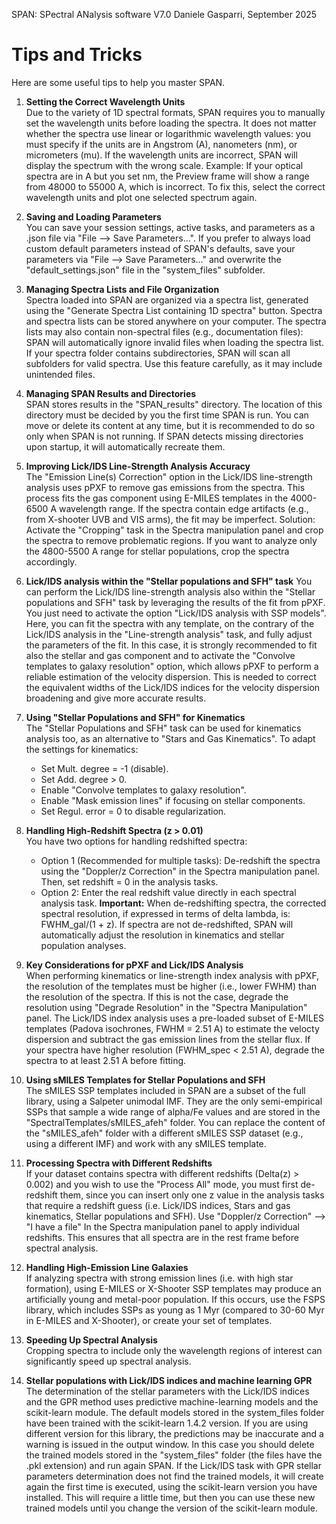 SPAN: SPectral ANalysis software V7.0
Daniele Gasparri, September 2025

# Tips and Tricks #

Here are some useful tips to help you master SPAN.

1. **Setting the Correct Wavelength Units**  
Due to the variety of 1D spectral formats, SPAN requires you to manually set the wavelength units before loading the spectra.
It does not matter whether the spectra use linear or logarithmic wavelength values: you must specify if the units are in Angstrom (A), nanometers (nm), or micrometers (mu).
If the wavelength units are incorrect, SPAN will display the spectrum with the wrong scale.
Example: If your optical spectra are in A but you set nm, the Preview frame will show a range from 48000 to 55000 A, which is incorrect.
To fix this, select the correct wavelength units and plot one selected spectrum again.


2. **Saving and Loading Parameters**  
You can save your session settings, active tasks, and parameters as a .json file via "File --> Save Parameters...".
If you prefer to always load custom default parameters instead of SPAN's defaults, save your parameters via "File --> Save Parameters..." and overwrite the "default_settings.json" file in the "system_files" subfolder.


3. **Managing Spectra Lists and File Organization**  
Spectra loaded into SPAN are organized via a spectra list, generated using the "Generate Spectra List containing 1D spectra" button. Spectra and spectra lists can be stored anywhere on your computer. The spectra lists may also contain non-spectral files (e.g., documentation files): SPAN will automatically ignore invalid files when loading the spectra list.
If your spectra folder contains subdirectories, SPAN will scan all subfolders for valid spectra. Use this feature carefully, as it may include unintended files.


4. **Managing SPAN Results and Directories**  
SPAN stores results in the "SPAN_results" directory. The location of this directory must be decided by you the first time SPAN is run. You can move or delete its content at any time, but it is recommended to do so only when SPAN is not running.
If SPAN detects missing directories upon startup, it will automatically recreate them.


5. **Improving Lick/IDS Line-Strength Analysis Accuracy**  
The "Emission Line(s) Correction" option in the Lick/IDS line-strength analysis uses pPXF to remove gas emissions from the spectra. This process fits the gas component using E-MILES templates in the 4000-6500 A wavelength range. If the spectra contain edge artifacts (e.g., from X-shooter UVB and VIS arms), the fit may be imperfect.
Solution: Activate the "Cropping" task in the Spectra manipulation panel and crop the spectra to remove problematic regions. If you want to analyze only the 4800-5500 A range for stellar populations, crop the spectra accordingly.


6. **Lick/IDS analysis within the "Stellar populations and SFH" task**
You can perform the Lick/IDS line-strength analysis also within the "Stellar populations and SFH" task by leveraging the results of the fit from pPXF. You just need to activate the option "Lick/IDS analysis with SSP models". Here, you can fit the spectra with any template, on the contrary of the Lick/IDS analysis in the "Line-strength analysis" task, and fully adjust the parameters of the fit. In this case, it is strongly recommended to fit also the stellar and gas component and to activate the "Convolve templates to galaxy resolution" option, which allows pPXF to perform a reliable estimation of the velocity dispersion. This is needed to correct the equivalent widths of the Lick/IDS indices for the velocity dispersion broadening and give more accurate results. 


7. **Using "Stellar Populations and SFH" for Kinematics**  
The "Stellar Populations and SFH" task can be used for kinematics analysis too, as an alternative to "Stars and Gas Kinematics". To adapt the settings for kinematics:
    - Set Mult. degree = -1 (disable).
    - Set Add. degree > 0.
    - Enable "Convolve templates to galaxy resolution".
    - Enable "Mask emission lines" if focusing on stellar components.
    - Set Regul. error = 0 to disable regularization.

    
8. **Handling High-Redshift Spectra (z > 0.01)**  
You have two options for handling redshifted spectra:
    - Option 1 (Recommended for multiple tasks): De-redshift the spectra using the "Doppler/z Correction" in the Spectra manipulation panel. Then, set redshift = 0 in the analysis tasks.
    - Option 2: Enter the real redshift value directly in each spectral analysis task.
**Important:**
When de-redshifting spectra, the corrected spectral resolution, if expressed in terms of delta lambda, is: FWHM_gal/(1 + z). If spectra are not de-redshifted, SPAN will automatically adjust the resolution in kinematics and stellar population analyses.


9. **Key Considerations for pPXF and Lick/IDS Analysis**  
When performing kinematics or line-strength index analysis with pPXF, the resolution of the templates must be higher (i.e., lower FWHM) than the resolution of the spectra.
If this is not the case, degrade the resolution using "Degrade Resolution" in the "Spectra Manipulation" panel.
The Lick/IDS index analysis uses a pre-loaded subset of E-MILES templates (Padova isochrones, FWHM = 2.51 A) to estimate the velocty dispersion and subtract the gas emission lines from the stellar flux.
If your spectra have higher resolution (FWHM_spec < 2.51 A), degrade the spectra to at least 2.51 A before fitting.


10. **Using sMILES Templates for Stellar Populations and SFH**  
The sMILES SSP templates included in SPAN are a subset of the full library, using a Salpeter unimodal IMF.
They are the only semi-empirical SSPs that sample a wide range of alpha/Fe values and are stored in the "SpectralTemplates/sMILES_afeh" folder. 
You can replace the content of the "sMILES_afeh" folder with a different sMILES SSP dataset (e.g., using a different IMF) and work with any sMILES template.


11. **Processing Spectra with Different Redshifts**  
If your dataset contains spectra with different redshifts (Delta(z) > 0.002) and you wish to use the "Process All" mode, you must first de-redshift them, since you can insert only one z value in the analysis tasks that require a redshift guess (i.e. Lick/IDS indices, Stars and gas kinematics, Stellar populations and SFH).
Use "Doppler/z Correction" --> "I have a file" In the Spectra manipulation panel to apply individual redshifts.
This ensures that all spectra are in the rest frame before spectral analysis.


12. **Handling High-Emission Line Galaxies**  
If analyzing spectra with strong emission lines (i.e. with high star formation), using E-MILES or X-Shooter SSP templates may produce an artificially young and metal-poor population.
If this occurs, use the FSPS library, which includes SSPs as young as 1 Myr (compared to 30-60 Myr in E-MILES and X-Shooter), or create your set of templates. 


13. **Speeding Up Spectral Analysis**  
Cropping spectra to include only the wavelength regions of interest can significantly speed up spectral analysis.


14. **Stellar populations with Lick/IDS indices and machine learning GPR**  
The determination of the stellar parameters with the Lick/IDS indices and the GPR method uses predictive machine-learning models and the scikit-learn module. The default models stored in the system_files folder have been trained with the scikit-learn 1.4.2 version. If you are using different version for this library, the predictions may be inaccurate and a warning is issued in the output window. In this case you should delete the trained models stored in the "system_files" folder (the files have the .pkl extension) and run again SPAN. If the Lick/IDS task with GPR stellar parameters determination does not find the trained models, it will create again the first time is executed, using the scikit-learn version you have installed. This will require a little time, but then you can use these new trained models until you change the version of the scikit-learn module.
